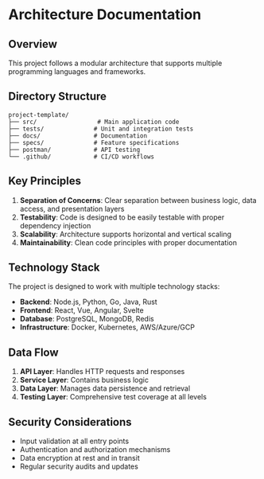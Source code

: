 # Architecture Documentation

## Overview

This project follows a modular architecture that supports multiple programming languages and frameworks.

## Directory Structure

```
project-template/
├── src/                 # Main application code
├── tests/              # Unit and integration tests
├── docs/               # Documentation
├── specs/              # Feature specifications
├── postman/            # API testing
└── .github/            # CI/CD workflows
```

## Key Principles

1. **Separation of Concerns**: Clear separation between business logic, data access, and presentation layers
2. **Testability**: Code is designed to be easily testable with proper dependency injection
3. **Scalability**: Architecture supports horizontal and vertical scaling
4. **Maintainability**: Clean code principles with proper documentation

## Technology Stack

The project is designed to work with multiple technology stacks:

- **Backend**: Node.js, Python, Go, Java, Rust
- **Frontend**: React, Vue, Angular, Svelte
- **Database**: PostgreSQL, MongoDB, Redis
- **Infrastructure**: Docker, Kubernetes, AWS/Azure/GCP

## Data Flow

1. **API Layer**: Handles HTTP requests and responses
2. **Service Layer**: Contains business logic
3. **Data Layer**: Manages data persistence and retrieval
4. **Testing Layer**: Comprehensive test coverage at all levels

## Security Considerations

- Input validation at all entry points
- Authentication and authorization mechanisms
- Data encryption at rest and in transit
- Regular security audits and updates